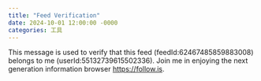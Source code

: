 ```yaml
---
title: "Feed Verification"
date: 2024-10-01 12:00:00 -0000
categories: 工具
---
```


This message is used to verify that this feed (feedId:62467485859883008) belongs to me (userId:55132739615502336). Join me in enjoying the next generation information browser https://follow.is.